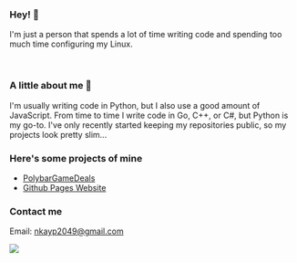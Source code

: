 ### **Hey!** :wave:
I'm just a person that spends a lot of time writing code and spending too much time configuring my Linux.

<br>

### **A little about me** :snake:
I'm usually writing code in Python, but I also use a good amount of JavaScript. From time to time I write code in Go, C++, or C#, but Python is my go-to. I've only recently started keeping my repositories public, so my projects look pretty slim...

### **Here's some projects of mine**
- [PolybarGameDeals](https://github.com/nkayp/PolybarGameDeals)
- [Github Pages Website](https://github.com/nkayp/nkayp.github.io)

### **Contact me**
Email: nkayp2049@gmail.com

[![](https://img.shields.io/badge/pgp-0x6B4790D645B092F7-blue)](https://github.com/nkayp.gpg)

